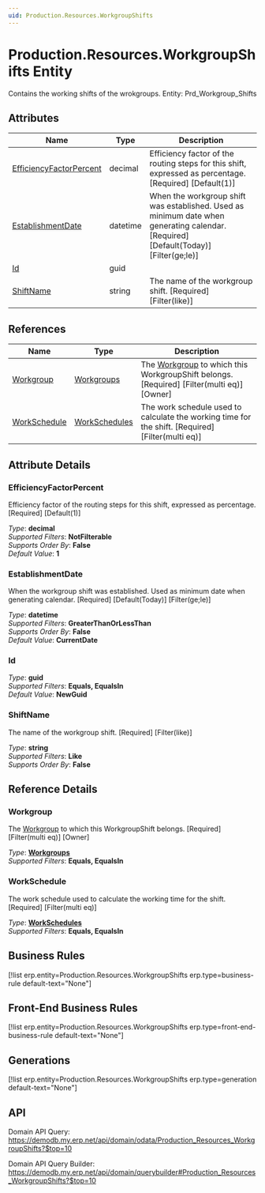 ```yaml
---
uid: Production.Resources.WorkgroupShifts
---
```

# Production.Resources.WorkgroupShifts Entity

Contains the working shifts of the wrokgroups. Entity: Prd_Workgroup_Shifts

## Attributes

| Name | Type | Description |
| ---- | ---- | --- |
| [EfficiencyFactorPercent](Production.Resources.WorkgroupShifts.md#efficiencyfactorpercent) | decimal | Efficiency factor of the routing steps for this shift, expressed as percentage. [Required] [Default(1)] 
| [EstablishmentDate](Production.Resources.WorkgroupShifts.md#establishmentdate) | datetime | When the workgroup shift was established. Used as minimum date when generating calendar. [Required] [Default(Today)] [Filter(ge;le)] 
| [Id](Production.Resources.WorkgroupShifts.md#id) | guid |  
| [ShiftName](Production.Resources.WorkgroupShifts.md#shiftname) | string | The name of the workgroup shift. [Required] [Filter(like)] 

## References

| Name | Type | Description |
| ---- | ---- | --- |
| [Workgroup](Production.Resources.WorkgroupShifts.md#workgroup) | [Workgroups](Production.Resources.Workgroups.md) | The [Workgroup](Production.Resources.WorkgroupShifts.md#workgroup) to which this WorkgroupShift belongs. [Required] [Filter(multi eq)] [Owner] |
| [WorkSchedule](Production.Resources.WorkgroupShifts.md#workschedule) | [WorkSchedules](General.Resources.WorkSchedules.md) | The work schedule used to calculate the working time for the shift. [Required] [Filter(multi eq)] |


## Attribute Details

### EfficiencyFactorPercent

Efficiency factor of the routing steps for this shift, expressed as percentage. [Required] [Default(1)]

_Type_: **decimal**  
_Supported Filters_: **NotFilterable**  
_Supports Order By_: **False**  
_Default Value_: **1**  

### EstablishmentDate

When the workgroup shift was established. Used as minimum date when generating calendar. [Required] [Default(Today)] [Filter(ge;le)]

_Type_: **datetime**  
_Supported Filters_: **GreaterThanOrLessThan**  
_Supports Order By_: **False**  
_Default Value_: **CurrentDate**  

### Id

_Type_: **guid**  
_Supported Filters_: **Equals, EqualsIn**  
_Default Value_: **NewGuid**  

### ShiftName

The name of the workgroup shift. [Required] [Filter(like)]

_Type_: **string**  
_Supported Filters_: **Like**  
_Supports Order By_: **False**  


## Reference Details

### Workgroup

The [Workgroup](Production.Resources.WorkgroupShifts.md#workgroup) to which this WorkgroupShift belongs. [Required] [Filter(multi eq)] [Owner]

_Type_: **[Workgroups](Production.Resources.Workgroups.md)**  
_Supported Filters_: **Equals, EqualsIn**  

### WorkSchedule

The work schedule used to calculate the working time for the shift. [Required] [Filter(multi eq)]

_Type_: **[WorkSchedules](General.Resources.WorkSchedules.md)**  
_Supported Filters_: **Equals, EqualsIn**  



## Business Rules

[!list erp.entity=Production.Resources.WorkgroupShifts erp.type=business-rule default-text="None"]

## Front-End Business Rules

[!list erp.entity=Production.Resources.WorkgroupShifts erp.type=front-end-business-rule default-text="None"]

## Generations

[!list erp.entity=Production.Resources.WorkgroupShifts erp.type=generation default-text="None"]

## API

Domain API Query:
<https://demodb.my.erp.net/api/domain/odata/Production_Resources_WorkgroupShifts?$top=10>

Domain API Query Builder:
<https://demodb.my.erp.net/api/domain/querybuilder#Production_Resources_WorkgroupShifts?$top=10>


